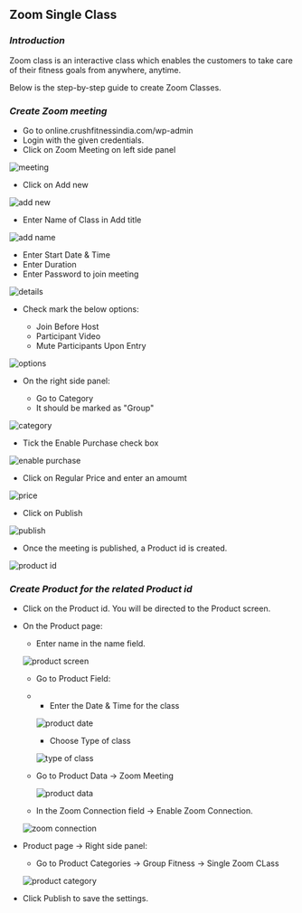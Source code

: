 ## **Zoom Single Class**

### **_Introduction_**

Zoom class is an interactive class which enables the customers to take care of their fitness goals from anywhere, anytime.

Below is the step-by-step guide to create Zoom Classes.

### **_Create Zoom meeting_**

*   Go to online.crushfitnessindia.com/wp-admin
*   Login with the given credentials.
*   Click on Zoom Meeting on left side panel

![meeting](images/Zoom/zoommeeting.jpg)

*   Click on Add new

![add new](images/Zoom/zoomadd.jpg)

*   Enter Name of Class in Add title

![add name](images/Zoom/zoomname.jpg)

*   Enter Start Date & Time
*   Enter Duration
*   Enter Password to join meeting

![details](images/Zoom/zoomdetails.jpg)

*   Check mark the below options:

    *   Join Before Host
    *   Participant Video
    *   Mute Participants Upon Entry

![options](images/Zoom/tickoptions.jpg)

*   On the right side panel:

    *   Go to Category
    *   It should be marked as "Group"

![category](images/Zoom/category.jpg)

*   Tick the Enable Purchase check box

![enable purchase](images/Zoom/enablepurchase.jpg)

*   Click on Regular Price and enter an amoumt

![price](images/Zoom/regularprice.jpg)

*   Click on Publish

![publish](images/Zoom/publish.jpg)

*   Once the meeting is published, a Product id is created. 

![product id](images/Zoom/productid.jpg)


### **_Create Product for the related Product id_**

*   Click on the Product id. You will be directed to the Product screen.


*   On the Product page:

    *   Enter name in the name field.

    ![product screen](images/Zoom/productscreen.jpg)

    *   Go to Product Field:
    *   
        *   Enter the Date & Time for the class

        ![product date](images/Zoom/productfield.jpg)

        *   Choose Type of class

        ![type of class](images/Zoom/typeofclass.jpg)

    *   Go to Product Data -> Zoom Meeting

        ![product data](images/Zoom/productdata.jpg)

    *   In the Zoom Connection field -> Enable Zoom Connection.

    ![zoom connection](images/Zoom/zoomconnection.jpg)

*   Product page -> Right side panel:

    *   Go to Product Categories -> Group Fitness -> Single Zoom CLass

    ![product category](images/Zoom/productcategory.jpg)

*   Click Publish to save the settings.

